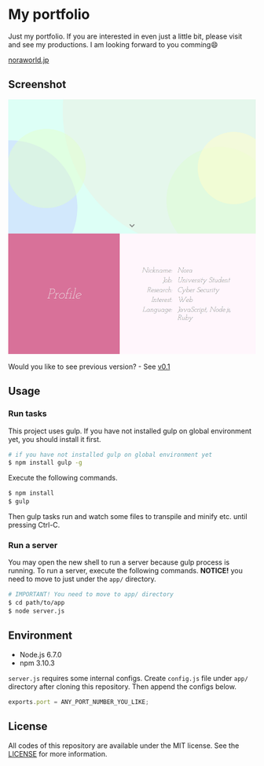 # My portfolio
Just my portfolio. If you are interested in even just a little bit, please visit and see my productions. I am looking forward to you comming:smile:

[noraworld.jp](https://noraworld.jp)

## Screenshot
![screenshot](https://github.com/noraworld/noraworld.jp/blob/master/screenshot.png)

Would you like to see previous version? - See [v0.1](https://github.com/noraworld/noraworld.jp/releases/tag/v0.1)

## Usage
### Run tasks
This project uses gulp. If you have not installed gulp on global environment yet, you should install it first.

```bash
# if you have not installed gulp on global environment yet
$ npm install gulp -g
```

Execute the following commands.

```bash
$ npm install
$ gulp
```

Then gulp tasks run and watch some files to transpile and minify etc. until pressing Ctrl-C.

### Run a server
You may open the new shell to run a server because gulp process is running. To run a server, execute the following commands. **NOTICE!** you need to move to just under the `app/` directory.

```bash
# IMPORTANT! You need to move to app/ directory
$ cd path/to/app
$ node server.js
```

## Environment

* Node.js 6.7.0
* npm 3.10.3

`server.js` requires some internal configs. Create `config.js` file under `app/` directory after cloning this repository. Then append the configs below.

```js
exports.port = ANY_PORT_NUMBER_YOU_LIKE;
```
## License
All codes of this repository are available under the MIT license. See the [LICENSE](https://github.com/noraworld/noraworld.jp/blob/master/LICENSE) for more information.

